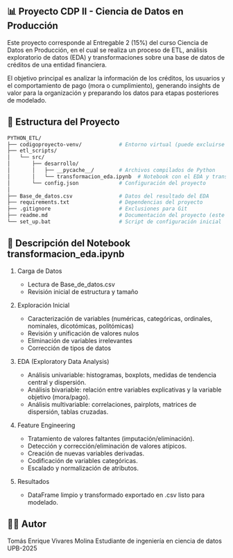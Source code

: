## 📊 Proyecto CDP II - Ciencia de Datos en Producción

Este proyecto corresponde al Entregable 2 (15%) del curso Ciencia de Datos en Producción, en el cual se realiza un proceso de ETL, análisis exploratorio de datos (EDA) y transformaciones sobre una base de datos de créditos de una entidad financiera.

El objetivo principal es analizar la información de los créditos, los usuarios y el comportamiento de pago (mora o cumplimiento), generando insights de valor para la organización y preparando los datos para etapas posteriores de modelado.

## 📂 Estructura del Proyecto  

```bash
PYTHON_ETL/
├── codigoproyecto-venv/            # Entorno virtual (puede excluirse del repo)
├── etl_scripts/
│   └── src/
│       ├── desarrollo/
│       │   ├── __pycache__/        # Archivos compilados de Python
│       │   └── transformacion_eda.ipynb  # Notebook con el EDA y transformaciones
│       └── config.json             # Configuración del proyecto
│
├── Base_de_datos.csv               # Datos del resultado del EDA
├── requirements.txt                # Dependencias del proyecto
├── .gitignore                      # Exclusiones para Git
├── readme.md                       # Documentación del proyecto (este archivo)
└── set_up.bat                      # Script de configuración inicial
```
## 📖 Descripción del Notebook transformacion_eda.ipynb
1. Carga de Datos  
   - Lectura de Base_de_datos.csv  
   - Revisión inicial de estructura y tamaño  

2. Exploración Inicial  
   - Caracterización de variables (numéricas, categóricas, ordinales, nominales, dicotómicas, politómicas)  
   - Revisión y unificación de valores nulos  
   - Eliminación de variables irrelevantes  
   - Corrección de tipos de datos  

3. EDA (Exploratory Data Analysis)  
   - Análisis univariable: histogramas, boxplots, medidas de tendencia central y dispersión.  
   - Análisis bivariable: relación entre variables explicativas y la variable objetivo (mora/pago).  
   - Análisis multivariable: correlaciones, pairplots, matrices de dispersión, tablas cruzadas.  

4. Feature Engineering  
   - Tratamiento de valores faltantes (imputación/eliminación).  
   - Detección y corrección/eliminación de valores atípicos.  
   - Creación de nuevas variables derivadas.  
   - Codificación de variables categóricas.  
   - Escalado y normalización de atributos.  

5. Resultados  
   - DataFrame limpio y transformado exportado en .csv listo para modelado.  

## 👨‍💻 Autor
Tomás Enrique Vivares Molina
Estudiante de ingeniería en ciencia de datos
UPB-2025




